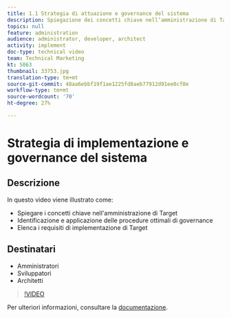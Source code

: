 ```yaml
---
title: 1.1 Strategia di attuazione e governance del sistema
description: Spiegazione dei concetti chiave nell’amministrazione di Target, identificazione e applicazione delle best practice di governance, elenco dei requisiti di implementazione di Target
topics: null
feature: administration
audience: administrator, developer, architect
activity: implement
doc-type: technical video
team: Technical Marketing
kt: 5063
thumbnail: 33753.jpg
translation-type: tm+mt
source-git-commit: 48aa6ebbf19f1ae1225fd8aeb77912d91ee0cf8e
workflow-type: tm+mt
source-wordcount: '70'
ht-degree: 27%

---
```



# Strategia di implementazione e governance del sistema

## Descrizione

In questo video viene illustrato come:

* Spiegare i concetti chiave nell&#39;amministrazione di Target
* Identificazione e applicazione delle procedure ottimali di governance
* Elenca i requisiti di implementazione di Target

## Destinatari

* Amministratori
* Sviluppatori
* Architetti

>[!VIDEO](https://video.tv.adobe.com/v/33753/?quality=12)

Per ulteriori informazioni, consultare la [documentazione](https://docs.adobe.com/content/help/en/target/using/administer/administrating-target.html).
